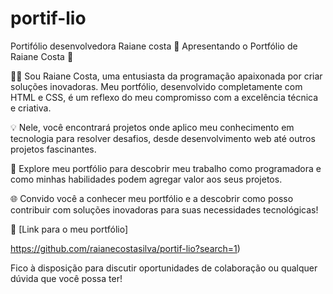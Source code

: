 # portif-lio
Portifólio desenvolvedora Raiane costa
🌟 Apresentando o Portfólio de Raiane Costa 🌟

👩‍💻 Sou Raiane Costa, uma entusiasta da programação apaixonada por criar soluções inovadoras. Meu portfólio, desenvolvido completamente com HTML e CSS, é um reflexo do meu compromisso com a excelência técnica e criativa.

💡 Nele, você encontrará projetos onde aplico meu conhecimento em tecnologia para resolver desafios, desde desenvolvimento web até outros projetos fascinantes.

🚀 Explore meu portfólio para descobrir meu trabalho como programadora e como minhas habilidades podem agregar valor aos seus projetos.

🌐 Convido você a conhecer meu portfólio e a descobrir como posso contribuir com soluções inovadoras para suas necessidades tecnológicas!

🔗 [Link para o meu portfólio] 

https://github.com/raianecostasilva/portif-lio?search=1)

Fico à disposição para discutir oportunidades de colaboração ou qualquer dúvida que você possa ter!
